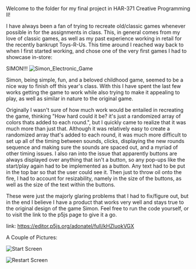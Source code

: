 
Welcome to the folder for my final project in HAR-371 Creative Programming II!

I have always been a fan of trying to recreate old/classic games whenever possible in for the assignments in class. This, in general comes from my love of classic games, as well as my past experience working in retail for the recently bankrupt Toys-R-Us. This time around I reached way back to when I first started working, and chose one of the very first games I had to showcase in-store:

SIMON!!!
![Simon_Electronic_Game](https://user-images.githubusercontent.com/43252460/117873788-30372880-b26e-11eb-8441-a1b2e2c01fc2.jpg)

Simon, being simple, fun, and a beloved childhood game, seemed to be a nice way to finish off this year's class. With this I have spent the last few works getting the game to work while also trying to make it appealing to play, as well as similar in nature to the original game.

Originally I wasn't sure of how much work would be entailed in recreating the game, thinking "How hard could it be? it's just a randomized array of colors thats added to each round.", but I quickly came to realize that it was much more than just that. Although it was relatively easy to create a randomized array that's added to each round, it was much more difficult to set up all of the timing between sounds, clicks, displaying the new rounds sequence and making sure the sounds are spaced out, and a myriad of other timing issues. I also ran into the issue that apparently buttons are always displayed over anything that isn't a button, so any pop-ups like the start/play again had to be implemented as a button. Any text had to be put in the top bar so that the user could see it. Then just to throw oil onto the fire, I had to account for resizability, namely in the size of the buttons, as well as the size of the text within the buttons. 

These were just the majorly glaring problems that I had to fix/figure out, but in the end I believe I have a product that works very well and stays true to the original design of the game Simon. Feel free to run the code yourself, or to visit the link to the p5js page to give it a go.

link: https://editor.p5js.org/adonatel/full/kHZIuokVGX

A Couple of Pictures:

![Start Screen](https://user-images.githubusercontent.com/43252460/117876443-64601880-b271-11eb-84da-c847baf3d140.PNG)

![Restart Screen](https://user-images.githubusercontent.com/43252460/117876452-66c27280-b271-11eb-8755-8edb46bca172.PNG)


